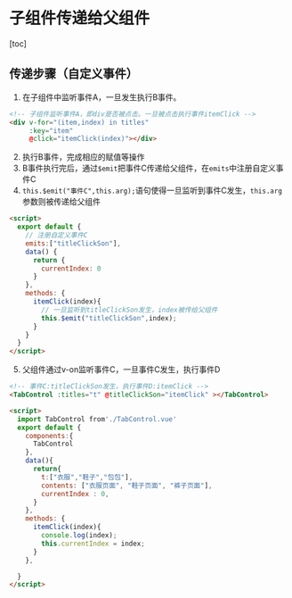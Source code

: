 # 子组件传递给父组件
[toc]
## 传递步骤（自定义事件）
1. 在子组件中监听事件A，一旦发生执行B事件。

```html
<!-- 子组件监听事件A，即div是否被点击。一旦被点击执行事件itemClick -->
<div v-for="(item,index) in titles"  
     :key="item"
     @click="itemClick(index)"></div>
```

2. 执行B事件，完成相应的赋值等操作
3. B事件执行完后，通过`$emit`把事件C传递给父组件，在`emits`中注册自定义事件C
4. `this.$emit("事件C",this.arg);`语句使得一旦监听到事件C发生，`this.arg`参数则被传递给父组件
```html
<script>
  export default {
    // 注册自定义事件C
    emits:["titleClickSon"],
    data() {
      return {
        currentIndex: 0
      }
    },
    methods: {
      itemClick(index){
        // 一旦监听到titleClickSon发生，index被传给父组件
        this.$emit("titleClickSon",index);
      }
    }
  }
</script>
```
5. 父组件通过v-on监听事件C，一旦事件C发生，执行事件D
```html
<!-- 事件C:titleClickSon发生，执行事件D:itemClick -->
<TabControl :titles="t" @titleClickSon="itemClick" ></TabControl>
```
```html
<script>
  import TabControl from'./TabControl.vue'
  export default {
    components:{
      TabControl
    },
    data(){
      return{
        t:["衣服","鞋子","包包"],
        contents: ["衣服页面", "鞋子页面", "裤子页面"],
        currentIndex : 0,
      }
    },
    methods: {
      itemClick(index){
        console.log(index);
        this.currentIndex = index;
      }
    },

  }
</script>
```

